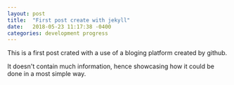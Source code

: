```yaml
---
layout: post
title:  "First post create with jekyll"
date:   2018-05-23 11:17:38 -0400
categories: development progress
---
```

This is a first post crated with 
a use of a bloging platform created 
by github.

It doesn't contain much information,
hence showcasing how it could be done in a most simple way.
